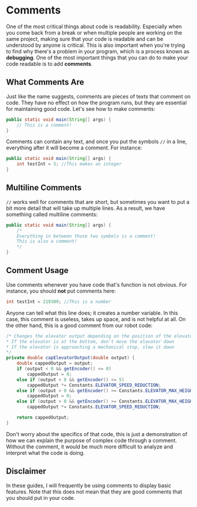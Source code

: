 # Comments

One of the most critical things about code is readability. Especially when you come back from a break or when multiple people are working on the same project, making sure that your code is readable and can be understood by anyone is critical. This is also important when you're trying to find why there's a problem in your program, which is a process known as **debugging**. One of the most important things that you can do to make your code readable is to add **comments**.

## What Comments Are

Just like the name suggests, comments are pieces of texts that comment on code. They have no effect on how the program runs, but they are essential for maintaining good code. Let's see how to make comments:

```java
public static void main(String[] args) {
    // This is a comment!
}
```

Comments can contain any text, and once you put the symbols `//` in a line, everything after it will become a comment. For instance:

```java
public static void main(String[] args) {
    int testInt = 5; //This makes an integer
}
```

## Multiline Comments

`//` works well for comments that are short, but sometimes you want to put a bit more detail that will take up multiple lines. As a result, we have something called multiline comments:

```java
public static void main(String[] args) {
    /*
    Everything in between those two symbols is a comment!
    This is also a comment!
    */
}
```

## Comment Usage

Use comments whenever you have code that's function is not obvious. For instance, you should **not** put comments here:

```java
int testInt = 219309; //This is a number
```

Anyone can tell what this line does; it creates a number variable. In this case, this comment is useless, takes up space, and is not helpful at all. On the other hand, this is a good comment from our robot code:

```java
/* Changes the elevator output depending on the position of the elevator
* If the elevator is at the bottom, don't move the elevator down
* If the elevator is approaching a mechanical stop, slow it down
*/
private double capElevatorOutput(double output) {
    double cappedOutput = output;
    if (output < 0 && getEncoder() <= 0)
        cappedOutput = 0;
    else if (output < 0 && getEncoder() <= 5)
        cappedOutput *= Constants.ELEVATOR_SPEED_REDUCTION;
    else if (output > 0 && getEncoder() >= Constants.ELEVATOR_MAX_HEIGHT)
        cappedOutput = 0;
    else if (output > 0 && getEncoder() >= Constants.ELEVATOR_MAX_HEIGHT - 5)
        cappedOutput *= Constants.ELEVATOR_SPEED_REDUCTION;

    return cappedOutput;
}
```

Don't worry about the specifics of that code, this is just a demonstration of how we can explain the purpose of complex code through a comment. Without the comment, it would be much more difficult to analyze and interpret what the code is doing.

## Disclaimer

In these guides, I will frequently be using comments to display basic features. Note that this does not mean that they are good comments that you should put in your code.